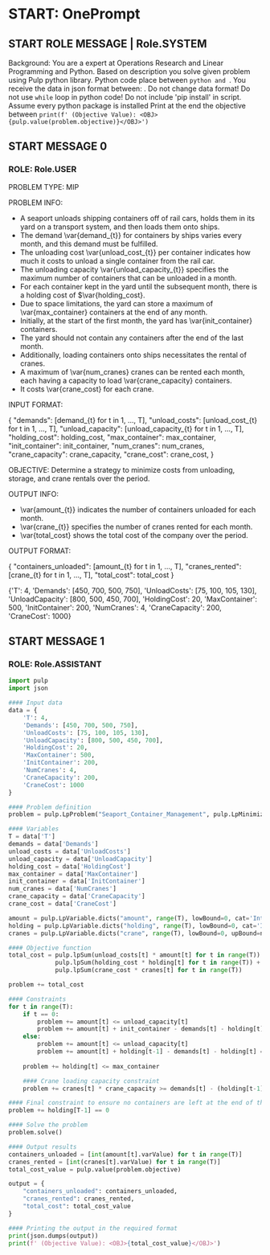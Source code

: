 # START: OnePrompt 
## START ROLE MESSAGE | Role.SYSTEM 
Background: You are a expert at Operations Research and Linear Programming and Python. Based on description you solve given problem using Pulp python library. Python code place between ```python and ```. You receive the data in json format between: <DATA></DATA>. Do not change data format! Do not use `while` loop in python code! Do not include 'pip install' in script. Assume every python package is installed Print at the end the objective between <OBJ></OBJ> `print(f' (Objective Value): <OBJ>{pulp.value(problem.objective)}</OBJ>')`  
## START MESSAGE 0 
### ROLE: Role.USER
<DESCRIPTION>
PROBLEM TYPE: MIP

PROBLEM INFO:

- A seaport unloads shipping containers off of rail cars, holds them in its yard on a transport system, and then loads them onto ships.
- The demand \var{demand_{t}} for containers by ships varies every month, and this demand must be fulfilled.
- The unloading cost \var{unload_cost_{t}} per container indicates how much it costs to unload a single container from the rail car.
- The unloading capacity \var{unload_capacity_{t}} specifies the maximum number of containers that can be unloaded in a month.
- For each container kept in the yard until the subsequent month, there is a holding cost of $\var{holding_cost}.
- Due to space limitations, the yard can store a maximum of \var{max_container} containers at the end of any month.
- Initially, at the start of the first month, the yard has \var{init_container} containers.
- The yard should not contain any containers after the end of the last month.
- Additionally, loading containers onto ships necessitates the rental of cranes.
- A maximum of \var{num_cranes} cranes can be rented each month, each having a capacity to load \var{crane_capacity} containers.
- It costs \var{crane_cost} for each crane.

INPUT FORMAT: 

{
    "demands": [demand_{t} for t in 1, ..., T],
    "unload_costs": [unload_cost_{t} for t in 1, ..., T],
    "unload_capacity": [unload_capacity_{t} for t in 1, ..., T],
    "holding_cost": holding_cost,
    "max_container": max_container,
    "init_container": init_container,
    "num_cranes": num_cranes,
    "crane_capacity": crane_capacity,
    "crane_cost": crane_cost,
}

OBJECTIVE: Determine a strategy to minimize costs from unloading, storage, and crane rentals over the period.

OUTPUT INFO:

- \var{amount_{t}} indicates the number of containers unloaded for each month.
- \var{crane_{t}} specifies the number of cranes rented for each month.
- \var{total_cost} shows the total cost of the company over the period.

OUTPUT FORMAT:

{
    "containers_unloaded": [amount_{t} for t in 1, ..., T],
    "cranes_rented": [crane_{t} for t in 1, ..., T],
    "total_cost": total_cost
}

</DESCRIPTION>
<DATA>
{'T': 4, 'Demands': [450, 700, 500, 750], 'UnloadCosts': [75, 100, 105, 130], 'UnloadCapacity': [800, 500, 450, 700], 'HoldingCost': 20, 'MaxContainer': 500, 'InitContainer': 200, 'NumCranes': 4, 'CraneCapacity': 200, 'CraneCost': 1000}</DATA>


## START MESSAGE 1 
### ROLE: Role.ASSISTANT
```python
import pulp
import json

#### Input data
data = {
    'T': 4,
    'Demands': [450, 700, 500, 750],
    'UnloadCosts': [75, 100, 105, 130],
    'UnloadCapacity': [800, 500, 450, 700],
    'HoldingCost': 20,
    'MaxContainer': 500,
    'InitContainer': 200,
    'NumCranes': 4,
    'CraneCapacity': 200,
    'CraneCost': 1000
}

#### Problem definition
problem = pulp.LpProblem("Seaport_Container_Management", pulp.LpMinimize)

#### Variables
T = data['T']
demands = data['Demands']
unload_costs = data['UnloadCosts']
unload_capacity = data['UnloadCapacity']
holding_cost = data['HoldingCost']
max_container = data['MaxContainer']
init_container = data['InitContainer']
num_cranes = data['NumCranes']
crane_capacity = data['CraneCapacity']
crane_cost = data['CraneCost']

amount = pulp.LpVariable.dicts("amount", range(T), lowBound=0, cat='Integer')
holding = pulp.LpVariable.dicts("holding", range(T), lowBound=0, cat='Integer')
cranes = pulp.LpVariable.dicts("crane", range(T), lowBound=0, upBound=num_cranes, cat='Integer')

#### Objective function
total_cost = pulp.lpSum(unload_costs[t] * amount[t] for t in range(T)) + \
             pulp.lpSum(holding_cost * holding[t] for t in range(T)) + \
             pulp.lpSum(crane_cost * cranes[t] for t in range(T))

problem += total_cost

#### Constraints
for t in range(T):
    if t == 0:
        problem += amount[t] <= unload_capacity[t]
        problem += amount[t] + init_container - demands[t] - holding[t] == 0
    else:
        problem += amount[t] <= unload_capacity[t]
        problem += amount[t] + holding[t-1] - demands[t] - holding[t] == 0
        
    problem += holding[t] <= max_container

    #### Crane loading capacity constraint
    problem += cranes[t] * crane_capacity >= demands[t] - (holding[t-1] if t > 0 else init_container)

#### Final constraint to ensure no containers are left at the end of the last month
problem += holding[T-1] == 0

#### Solve the problem
problem.solve()

#### Output results
containers_unloaded = [int(amount[t].varValue) for t in range(T)]
cranes_rented = [int(cranes[t].varValue) for t in range(T)]
total_cost_value = pulp.value(problem.objective)

output = {
    "containers_unloaded": containers_unloaded,
    "cranes_rented": cranes_rented,
    "total_cost": total_cost_value
}

#### Printing the output in the required format
print(json.dumps(output))
print(f' (Objective Value): <OBJ>{total_cost_value}</OBJ>')
```

